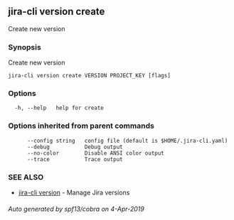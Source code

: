 ## jira-cli version create

Create new version

### Synopsis

Create new version

```
jira-cli version create VERSION PROJECT_KEY [flags]
```

### Options

```
  -h, --help   help for create
```

### Options inherited from parent commands

```
      --config string   config file (default is $HOME/.jira-cli.yaml)
      --debug           Debug output
      --no-color        Disable ANSI color output
      --trace           Trace output
```

### SEE ALSO

* [jira-cli version](jira-cli_version.md)	 - Manage Jira versions

###### Auto generated by spf13/cobra on 4-Apr-2019
